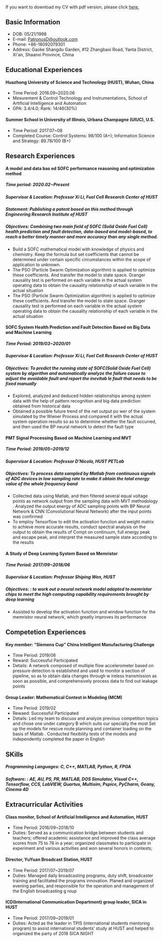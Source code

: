 If you want to download my CV with pdf version, please click [here.](/CV.pdf)

## Basic Information
- DOB: 05/21/1998
- E-mail: PatronusD@outlook.com
- Phone: +86-18092079301
- Address: Gaoke Shangdu Garden, #12 Zhangbaxi Road, Yanta District, Xi'an, Shaanxi Province, China

## Educational Experiences
#### Huazhong University of Science and Technology (HUST), Wuhan, China
- Time Period: 2016.09~2020.06
- Mesurement & Control Technology and Instrumentations, School of Artificial Intelligence and Automation
- GPA: 3.4/4.0;   Rank: 14/46(30%)
#### Summer School in University of Illinois, Urbana Champagne (UIUC), U.S.
- Time Period: 2017.07~08
- Completed Course: Control Systems: 98/100 (A+); Information Science and Strategy: 89.78/100 (B+)

## Research Experiences
#### A model and data bas ed SOFC performance reasoning and optimization method
##### Time period: 2020.02~Present
##### Supervisor & Location: Professor Xi Li, Fuel Cell Research Center of HUST
##### Statement: Publishing a patent based on this method through Engineering Research Institute of HUST
##### Objectives: Combining two main field of SOFC (Solid Oxide Fuel Cell) health prediction and fault detection, data-based and model-based, to reach a better timely manner and more accuracy than any single method.
- Build a SOFC mathematical model with knowledge of physics and chemistry. Keep the formula but set coefficients that cannot be determined under certain specific circumstances within the scope of application to unknown.
- The PSO (Particle Swarm Optimization algorithm) is applied to optimize these coefficients. And transfer the model to state space. Granger causality test is performed on each variable in the actual system operating data to obtain the causality relationship of each variable in the actual situation
- The PSO (Particle Swarm Optimization algorithm) is applied to optimize these coefficients. And transfer the model to state space. Granger causality test is performed on each variable in the actual system operating data to obtain the causality relationship of each variable in the actual situation

#### SOFC System Health Prediction and Fault Detection Based on Big Data and Machine Learning
##### Time Period: 2019/03~2020/01
##### Supervisor & Location: Professor Xi Li, Fuel Cell Research Center of HUST
##### Objectives: To predict the running state of SOFC(Solid Oxide Fuel Cell) system by algorithm and automatically analyze the failure cause to adjust the avoidable fault and report the inevitab le fault that needs to be fixed manually
- Explored, analyzed and deduced hidden relationships among system data with the help of pattern recognition and big data prediction obtained from historical data
- Obtained a possible future trend of the net output po wer of the system simulated by the Wiener Process and compared it with the actual system operation results so as to determine whether the fault occurred, and then used the BP neural network to
detect the fault type

#### PMT Signal Processing Based on Machine Learning and MVT
##### Time Period: 2019/05~2019/12
##### Supervisor & Location: Professor D’Nicola, HUST PETLab
##### Objectives: To process data sampled by Matlab from continuous signals of ADC devices in low sampling rate to make it obtain the total energy value of the whole frequency band
- Collected data using Matlab, and then filtered several equal voltage points as network output from the sampling data with MVT methodology . Analyzed the output energy of ADC sampling points with BP Neural Network & CNN (Convolutional Neural Network) after the input points was confirmed
- To employ Tensorflow to edit the activation function and weight matrix to achieve more accurate results, conduct spectral analysis on the output to obtain the results of Compt on continuum, full energy peak and escape peak, and interpret the measured sample state according to the results

#### A Study of Deep Learning System Based on Memristor
##### Time Period: 2017/09~2018/06
##### Supervisor & Location: Professor Shiping Wen, HUST
##### Objectives: : to work out a neural network model adapted to memristor chips to meet the high computing capability requirements brought by deep learning
- Assisted to develop the activation function and window function for the memristor neural network, which greatly improves its performance

## Competetion Experiences
#### Key member: “Siemens Cup” China Intelligent Manufacturing Challenge
- Time Period: 2019/06
- Reward: Successful Participated
- Details: A network composed of multiple flow accelerometer based on pressure detection is established and used to monitor a section of pipeline, so as to obtain data changes through w ireless transmission as soon as possible, and comprehensively process data to find out leakage points
#### Group Leader: Mathematical Contest in Modeling (MCM)
- Time Period: 2019/02
- Rewaed: Successful Participated
- Details: Led my team to discuss and analyze previous competition topics and chose one under category B which suits our specialty the most Set up the models for rescue route planning and container loading on the basis of Matlab . Conducted flexibility tests of the models and independently completed the paper in English

## SKills
##### Programming Languages: C, C++, MATLAB, Python, R, FPGA
##### Software: : AE, AU, PS, PR, MATLAB, DOS Simulator, Visual C++, Tensorflow, CCS, LabVIEW, Quartus, Multisim, Pspice, PyCharm, Geany, Cinema 4D

## Extracurricular Activities
#### Class monitor, School of Artificial Intelligence and Automation, HUST
- Time Period: 2016/09~2018/10
- Duties: Served as a communication bridge between students and teachers; offered academic assistance and improved the class average scores from 75 to 78 in a year; organized classmates to participate in experiment and various activities and won several honors in contests;
#### Director, YuYuan Broadcast Station, HUST
- Time Period: 2017/07~2019/07
- Duties: Managed daily broadcasting programs, duty shift, broadcaster training and facilitated the programs innovation. Planed and organized evening parties, and responsible for the operation and management of the English broadcasting g roup
#### ICD(International Communication Department) group leader, SICA in HUST
- Time Period: 2017/09~2019/01
- Duties: Acted as the leader in TPIS (international students mentoring program) to assist international students’ study at HUST and helped to organized the party of 2018 SICA NIGHT
